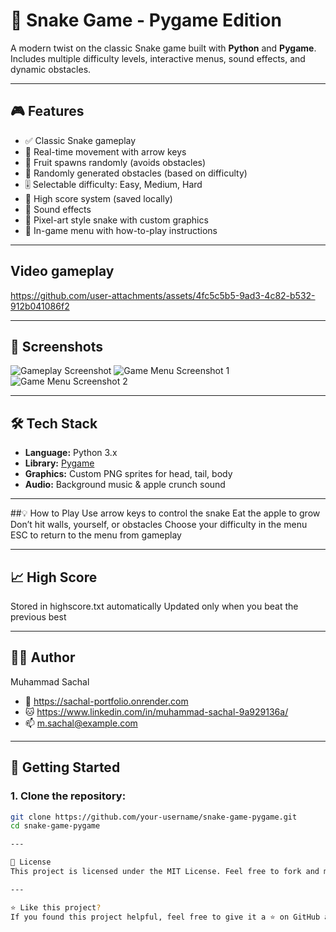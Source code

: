 # 🐍 Snake Game - Pygame Edition

A modern twist on the classic Snake game built with **Python** and **Pygame**.  
Includes multiple difficulty levels, interactive menus, sound effects, and dynamic obstacles.

---

## 🎮 Features

- ✅ Classic Snake gameplay
- 🔄 Real-time movement with arrow keys
- 🍎 Fruit spawns randomly (avoids obstacles)
- 🧱 Randomly generated obstacles (based on difficulty)
- 🎚️ Selectable difficulty: Easy, Medium, Hard
- 💾 High score system (saved locally)
- 🎵 Sound effects
- 🎨 Pixel-art style snake with custom graphics
- 📜 In-game menu with how-to-play instructions

---

## Video gameplay
https://github.com/user-attachments/assets/4fc5c5b5-9ad3-4c82-b532-912b041086f2

---

## 📸 Screenshots
![Gameplay Screenshot](https://github.com/user-attachments/assets/f990bbd7-ed0a-49e4-88b0-d62300476cb9)
![Game Menu Screenshot 1](https://github.com/user-attachments/assets/2a09195e-c841-4043-b39a-4eb85a1e40b5)
![Game Menu Screenshot 2](https://github.com/user-attachments/assets/4e7d3d03-9026-4ac0-8e9e-91dfc09b25e5)

---

## 🛠️ Tech Stack

- **Language:** Python 3.x  
- **Library:** [Pygame](https://www.pygame.org/)  
- **Graphics:** Custom PNG sprites for head, tail, body  
- **Audio:** Background music & apple crunch sound

---

##💡 How to Play
Use arrow keys to control the snake
Eat the apple to grow
Don’t hit walls, yourself, or obstacles
Choose your difficulty in the menu
ESC to return to the menu from gameplay

---

## 📈 High Score
Stored in highscore.txt automatically
Updated only when you beat the previous best

---

## 👨‍💻 Author
Muhammad Sachal
- 🔗 https://sachal-portfolio.onrender.com
- 🐱 https://www.linkedin.com/in/muhammad-sachal-9a929136a/
- 📫 m.sachal@example.com

---

## 🚀 Getting Started

### 1. Clone the repository:
```bash
git clone https://github.com/your-username/snake-game-pygame.git
cd snake-game-pygame

---

📝 License
This project is licensed under the MIT License. Feel free to fork and modify for personal or educational purpose.

---

⭐ Like this project?
If you found this project helpful, feel free to give it a ⭐ on GitHub and share it with others!


